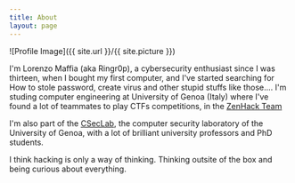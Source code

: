 ```yaml
---
title: About
layout: page
---
```

![Profile Image]({{ site.url }}/{{ site.picture }})

<p>I'm Lorenzo Maffia (aka Ringr0p), a cybersecurity enthusiast since I was thirteen, when I bought my first computer, and I've started searching for How to stole password, create virus and other stupid stuffs like those....
I'm studing computer engineering at University of Genoa (Italy) where I've found a lot of teammates to play CTFs competitions, in the <a class="link" href="https://zenhack.team">ZenHack Team</a>
</p>

<p>I'm also part of the <a class="link" href="https://csec.it/">CSecLab</a>, the computer security laboratory of the University of Genoa, with a lot of brilliant university professors and PhD students.</p>


<p>I think hacking is only a way of thinking. Thinking outsite of the box and being curious about everything.</p>
